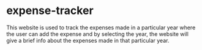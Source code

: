 # expense-tracker
This website is used to track the expenses made in a particular year where the user can add the expense and by selecting the year, the website will give a brief info about the expenses made in that particular year. 
